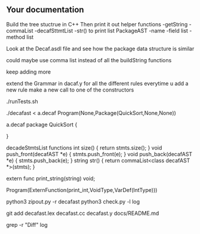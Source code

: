 
Your documentation
------------------

Build the tree stuctrue in C++
Then print it out
helper functions
-getString
-commaList
-decafSttmtList
    -str() to print list
PackageAST
    -name
    -field list
    -method list

Look at the Decaf.asdl file and see how the package data structure is similar

could maybe use comma list instead of all the buildString functions

keep adding more

extend the Grammar in dacaf.y for all the different rules
everytime u add a new rule make a new call to one of the constructors



./runTests.sh

./decafast < a.decaf
Program(None,Package(QuickSort,None,None))

a.decaf
package QuickSort {

}





decadeStmtsList functions
    int size() { return stmts.size(); }
	void push_front(decafAST *e) { stmts.push_front(e); }
	void push_back(decafAST *e) { stmts.push_back(e); }
	string str() { return commaList<class decafAST *>(stmts); }


extern func print_string(string) void;

Program(ExternFunction(print_int,VoidType,VarDef(IntType)))





python3 zipout.py -r decafast
python3 check.py -l log


git add decafast.lex decafast.cc decafast.y docs/README.md


grep -r "Diff" log
